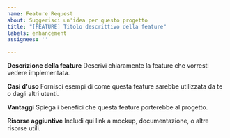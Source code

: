 ```yaml
---
name: Feature Request
about: Suggerisci un'idea per questo progetto
title: "[FEATURE] Titolo descrittivo della feature"
labels: enhancement
assignees: ''

---
```


**Descrizione della feature**
Descrivi chiaramente la feature che vorresti vedere implementata.

**Casi d'uso**
Fornisci esempi di come questa feature sarebbe utilizzata da te o dagli altri utenti.

**Vantaggi**
Spiega i benefici che questa feature porterebbe al progetto.

**Risorse aggiuntive**
Includi qui link a mockup, documentazione, o altre risorse utili.
